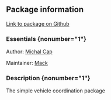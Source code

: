 <div id='veh_coordinator-autogenerated' markdown='1'>


<!-- do not edit this file, autogenerated -->

## Package information 

[Link to package on Github](github:org=duckietown,repo=Software,path=70-convenience-packages/veh_coordinator,branch=master)

### Essentials {nonumber="1"}

Author: [Michal Cap](mailto:mcap@mit.edu)

Maintainer: [Mack](mailto:mack@duckietown.org)

### Description {nonumber="1"}

The simple vehicle coordination package



</div>

